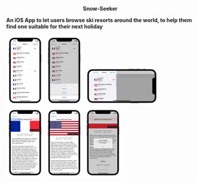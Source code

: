 <p align = "center"> <b> Snow-Seeker<br> 

An iOS App to let users browse ski resorts around the world, to help them find one suitable for their next holiday
 </p> </b>
<p align = "centre"><img src = "Assets/Simulator Screen Shot - iPhone 11 - 2021-02-18 at 22.41.33_iphone12black_portrait.png" width = "20%" height = "20%">
<img src = "Assets/Simulator Screen Shot - iPhone 11 - 2021-02-18 at 22.24.25_iphone12black_portrait.png" width = "20%" height = "20%">

<img src = "Assets/Simulator Screen Shot - iPhone 11 - 2021-02-18 at 22.23.31_iphone12black_landscape.png" width = "40%" height = "40%">
<img src = "Assets/Simulator Screen Shot - iPhone 11 - 2021-02-18 at 22.24.05_iphone12black_portrait.png" width = "20%" height = "20%">
<img src = "Assets/Simulator Screen Shot - iPhone 11 - 2021-02-18 at 22.24.48_iphone12black_portrait.png" width = "20%" height = "20%">
<img src = "Assets/Simulator Screen Shot - iPhone 11 - 2021-02-18 at 22.28.59_iphone12black_portrait.png" width = "20%" height = "20%">
</p>
